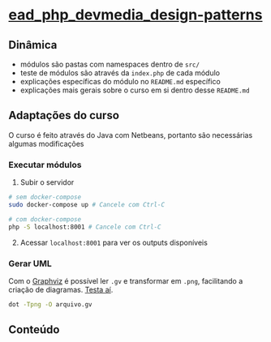 # [ead_php_devmedia_design-patterns](https://www.devmedia.com.br/view/viewaula.php?idcomp=13999)

## Dinâmica
- módulos são pastas com namespaces dentro de `src/`
- teste de módulos são através da `index.php` de cada módulo
- explicações específicas do módulo no `README.md` específico
- explicações mais gerais sobre o curso em si dentro desse `README.md`

## Adaptações do curso
O curso é feito através do Java com Netbeans, portanto são necessárias algumas modificações

### Executar módulos
1. Subir o servidor
```sh
# sem docker-compose
sudo docker-compose up # Cancele com Ctrl-C

# com docker-compose
php -S localhost:8001 # Cancele com Ctrl-C
```

2. Acessar `localhost:8001` para ver os outputs disponíveis

### Gerar UML
Com o [Graphviz](https://www.graphviz.org/) é possível ler `.gv` e transformar em `.png`, facilitando a criação de diagramas. [Testa aí](https://dreampuf.github.io/GraphvizOnline).
```sh
dot -Tpng -O arquivo.gv
```

## Conteúdo
